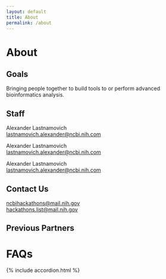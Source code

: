 ```yaml
---
layout: default
title: About
permalink: /about
---
```


# About

## Goals

Bringing people together to build tools to or perform advanced bioinformatics analysis.

## Staff

Alexander Lastnamovich<br/>
<a href="mailto:lastnamovich.alexander@ncbi.nih.com">lastnamovich.alexander@ncbi.nih.com</a>

Alexander Lastnamovich<br/>
<a href="mailto:lastnamovich.alexander@ncbi.nih.com">lastnamovich.alexander@ncbi.nih.com</a>

Alexander Lastnamovich<br/>
<a href="mailto:lastnamovich.alexander@ncbi.nih.com">lastnamovich.alexander@ncbi.nih.com</a>

## Contact Us

<a href="mailto:ncbihackathons@mail.nih.gov">ncbihackathons@mail.nih.gov</a><br/>
<a href="mailto:hackathons.list@mail.nih.gov">hackathons.list@mail.nih.gov</a>

## Previous Partners

# FAQs

{% include accordion.html %}